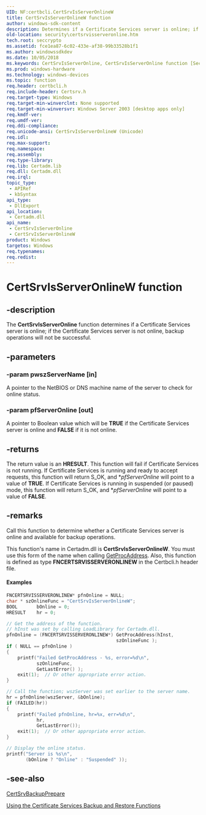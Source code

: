 ```yaml
---
UID: NF:certbcli.CertSrvIsServerOnlineW
title: CertSrvIsServerOnlineW function
author: windows-sdk-content
description: Determines if a Certificate Services server is online; if the Certificate Services server is not online, backup operations will not be successful.
old-location: security\certsrvisserveronline.htm
tech.root: seccrypto
ms.assetid: fce1ea87-6c02-433e-af38-99b33528b1f1
ms.author: windowssdkdev
ms.date: 10/05/2018
ms.keywords: CertSrvIsServerOnline, CertSrvIsServerOnline function [Security], CertSrvIsServerOnlineW, _certsrv_certsrvisserveronline, certbcli/CertSrvIsServerOnline, certbcli/CertSrvIsServerOnlineW, security.certsrvisserveronline
ms.prod: windows-hardware
ms.technology: windows-devices
ms.topic: function
req.header: certbcli.h
req.include-header: Certsrv.h
req.target-type: Windows
req.target-min-winverclnt: None supported
req.target-min-winversvr: Windows Server 2003 [desktop apps only]
req.kmdf-ver: 
req.umdf-ver: 
req.ddi-compliance: 
req.unicode-ansi: CertSrvIsServerOnlineW (Unicode)
req.idl: 
req.max-support: 
req.namespace: 
req.assembly: 
req.type-library: 
req.lib: Certadm.lib
req.dll: Certadm.dll
req.irql: 
topic_type:
 - APIRef
 - kbSyntax
api_type:
 - DllExport
api_location:
 - Certadm.dll
api_name:
 - CertSrvIsServerOnline
 - CertSrvIsServerOnlineW
product: Windows
targetos: Windows
req.typenames: 
req.redist: 
---
```


# CertSrvIsServerOnlineW function


## -description


The <b>CertSrvIsServerOnline</b> function  determines if a Certificate Services server is online; if the Certificate Services server is not online, backup operations will not be successful.


## -parameters




### -param pwszServerName [in]

A pointer to the NetBIOS or DNS machine name of the server to check for online status.


### -param pfServerOnline [out]

A pointer to Boolean value which will be <b>TRUE</b> if the Certificate Services server is online and <b>FALSE</b> if it is not online.


## -returns



The return value is an <b>HRESULT</b>. This function will fail if Certificate Services is not running. If Certificate Services is running and ready to accept requests, this function will return S_OK, and *<i>pfServerOnline</i> will point to a value of <b>TRUE</b>. If Certificate Services is running in suspended (or paused) mode, this function will return S_OK, and *<i>pfServerOnline</i> will point to a value of <b>FALSE</b>.




## -remarks



Call this function to determine whether a Certificate Services server is online and available for backup operations.

This function's name in Certadm.dll is <b>CertSrvIsServerOnlineW</b>. You must use this form of the name when calling <a href="https://msdn.microsoft.com/a0d7fc09-f888-4f46-a571-d3719a627597">GetProcAddress</a>. Also, this function is defined as type <b>FNCERTSRVISSERVERONLINEW</b> in the Certbcli.h header file.


#### Examples


```cpp
FNCERTSRVISSERVERONLINEW* pfnOnline = NULL;
char * szOnlineFunc = "CertSrvIsServerOnlineW";
BOOL       bOnline = 0;
HRESULT    hr = 0;

// Get the address of the function.
// hInst was set by calling LoadLibrary for Certadm.dll.
pfnOnline = (FNCERTSRVISSERVERONLINEW*) GetProcAddress(hInst,
                                        szOnlineFunc );
if ( NULL == pfnOnline )
{
    printf("Failed GetProcAddress - %s, error=%d\n",
           szOnlineFunc,
           GetLastError() );
    exit(1);  // Or other appropriate error action.
}

// Call the function; wszServer was set earlier to the server name.
hr = pfnOnline(wszServer, &bOnline);
if (FAILED(hr))
{
    printf("Failed pfnOnline, hr=%x, err=%d\n",
           hr,
           GetLastError());
    exit(1);  // Or other appropriate error action.
}

// Display the online status.
printf("Server is %s\n", 
       (bOnline ? "Online" : "Suspended" ));
```





## -see-also




<a href="https://msdn.microsoft.com/en-us/library/Aa376585(v=VS.85).aspx">CertSrvBackupPrepare</a>



<a href="https://msdn.microsoft.com/en-us/library/Aa388174(v=VS.85).aspx">Using the Certificate Services Backup and Restore Functions</a>
 

 

